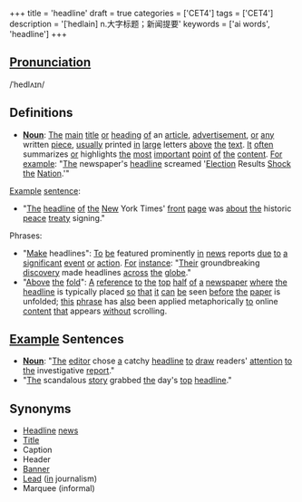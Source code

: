 +++
title = 'headline'
draft = true
categories = ['CET4']
tags = ['CET4']
description = '[ˈhedlain] n.大字标题；新闻提要'
keywords = ['ai words', 'headline']
+++

## [Pronunciation](/en/post/pronunciation/)
/ˈhedlʌɪn/

## Definitions
- **[Noun](/en/post/noun/)**: [The](/en/post/the/) [main](/en/post/main/) [title](/en/post/title/) [or](/en/post/or/) [heading](/en/post/heading/) [of](/en/post/of/) an [article](/en/post/article/), [advertisement](/en/post/advertisement/), [or](/en/post/or/) [any](/en/post/any/) written [piece](/en/post/piece/), [usually](/en/post/usually/) printed [in](/en/post/in/) [large](/en/post/large/) letters [above](/en/post/above/) [the](/en/post/the/) [text](/en/post/text/). [It](/en/post/it/) [often](/en/post/often/) summarizes [or](/en/post/or/) highlights [the](/en/post/the/) [most](/en/post/most/) [important](/en/post/important/) [point](/en/post/point/) [of](/en/post/of/) [the](/en/post/the/) [content](/en/post/content/). [For](/en/post/for/) [example](/en/post/example/): "[The](/en/post/the/) newspaper's [headline](/en/post/headline/) screamed '[Election](/en/post/election/) Results [Shock](/en/post/shock/) [the](/en/post/the/) [Nation](/en/post/nation/).'"

[Example](/en/post/example/) [sentence](/en/post/sentence/): 
- "[The](/en/post/the/) [headline](/en/post/headline/) [of](/en/post/of/) [the](/en/post/the/) [New](/en/post/new/) York Times' [front](/en/post/front/) [page](/en/post/page/) was [about](/en/post/about/) [the](/en/post/the/) historic [peace](/en/post/peace/) [treaty](/en/post/treaty/) signing."

Phrases:
- "[Make](/en/post/make/) headlines": [To](/en/post/to/) [be](/en/post/be/) featured prominently [in](/en/post/in/) [news](/en/post/news/) reports [due](/en/post/due/) [to](/en/post/to/) [a](/en/post/a/) [significant](/en/post/significant/) [event](/en/post/event/) [or](/en/post/or/) [action](/en/post/action/). [For](/en/post/for/) [instance](/en/post/instance/): "[Their](/en/post/their/) groundbreaking [discovery](/en/post/discovery/) made headlines [across](/en/post/across/) [the](/en/post/the/) [globe](/en/post/globe/)."
- "[Above](/en/post/above/) [the](/en/post/the/) [fold](/en/post/fold/)": [A](/en/post/a/) [reference](/en/post/reference/) [to](/en/post/to/) [the](/en/post/the/) [top](/en/post/top/) [half](/en/post/half/) [of](/en/post/of/) [a](/en/post/a/) [newspaper](/en/post/newspaper/) [where](/en/post/where/) [the](/en/post/the/) [headline](/en/post/headline/) is typically placed [so](/en/post/so/) [that](/en/post/that/) [it](/en/post/it/) [can](/en/post/can/) [be](/en/post/be/) seen [before](/en/post/before/) [the](/en/post/the/) [paper](/en/post/paper/) is unfolded; [this](/en/post/this/) [phrase](/en/post/phrase/) has [also](/en/post/also/) been applied metaphorically [to](/en/post/to/) online [content](/en/post/content/) [that](/en/post/that/) appears [without](/en/post/without/) scrolling.

## [Example](/en/post/example/) Sentences
- **[Noun](/en/post/noun/)**: "[The](/en/post/the/) [editor](/en/post/editor/) chose [a](/en/post/a/) catchy [headline](/en/post/headline/) [to](/en/post/to/) [draw](/en/post/draw/) readers' [attention](/en/post/attention/) [to](/en/post/to/) [the](/en/post/the/) investigative [report](/en/post/report/)."
- "[The](/en/post/the/) scandalous [story](/en/post/story/) grabbed [the](/en/post/the/) day's [top](/en/post/top/) [headline](/en/post/headline/)."

## Synonyms
- [Headline](/en/post/headline/) [news](/en/post/news/)
- [Title](/en/post/title/)
- Caption
- Header
- [Banner](/en/post/banner/)
- [Lead](/en/post/lead/) ([in](/en/post/in/) journalism)
- Marquee (informal)
